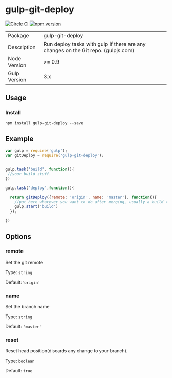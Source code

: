 # gulp-git-deploy
[![Circle CI](https://circleci.com/gh/agualbbus/gulp-git-deploy/tree/master.svg?style=shield)](https://circleci.com/gh/agualbbus/gulp-git-deploy/tree/master)
[![npm version](https://badge.fury.io/js/gulp-git-deploy.svg)](http://badge.fury.io/js/gulp-git-deploy)


<table>
<tr>
<td>Package</td><td>gulp-git-deploy</td>
</tr>
<tr>
<td>Description</td>
<td>Run deploy tasks with gulp if there are any changes on the Git repo. (gulpjs.com)</td>
</tr>
<tr>
<td>Node Version</td>
<td>>= 0.9</td>
</tr>
<tr>
<td>Gulp Version</td>
<td>3.x</td>
</tr>
</table>

## Usage
### Install
    npm install gulp-git-deploy --save


## Example
```javascript
var gulp = require('gulp');
var gitDeploy = require('gulp-git-deploy');


gulp.task('build', function(){
 //your build stuff.
})

gulp.task('deploy',function(){

  return gitDeploy({remote: 'origin', name: 'master'}, function(){
    //put here whatever you want to do after merging, usually a build task.
    gulp.start('build')
  });

})


```

## Options

### remote

Set the git remote

Type: `string`

Default:`'origin'`

### name
Set the branch name

Type: `string`

Default: `'master'`

### reset
Reset head position(discards any change to your branch).

Type: `boolean`

Default: `true`

